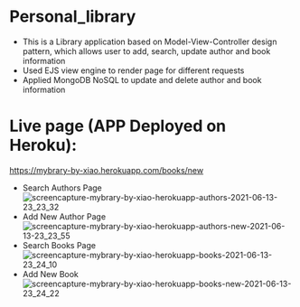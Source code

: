 # Personal_library
- This is a Library application based on Model-View-Controller design pattern, which allows user to add, search, update author and book information 
- Used EJS view engine to render page for different requests
- Applied MongoDB NoSQL to update and delete author and book information
# Live page (APP Deployed on Heroku):
https://mybrary-by-xiao.herokuapp.com/books/new
- Search Authors Page
![screencapture-mybrary-by-xiao-herokuapp-authors-2021-06-13-23_23_32](https://user-images.githubusercontent.com/72715756/121842974-99abbc00-cc9e-11eb-8116-9b219bb871f8.png)
- Add New Author Page
![screencapture-mybrary-by-xiao-herokuapp-authors-new-2021-06-13-23_23_55](https://user-images.githubusercontent.com/72715756/121843273-28b8d400-cc9f-11eb-8131-eb5f6f085b47.png)
- Search Books Page
![screencapture-mybrary-by-xiao-herokuapp-books-2021-06-13-23_24_10](https://user-images.githubusercontent.com/72715756/121843337-46863900-cc9f-11eb-99dd-b3cc61a7b144.png)
- Add New Book
![screencapture-mybrary-by-xiao-herokuapp-books-new-2021-06-13-23_24_22](https://user-images.githubusercontent.com/72715756/121843415-69b0e880-cc9f-11eb-8e6e-40b0c4c05ae1.png)

